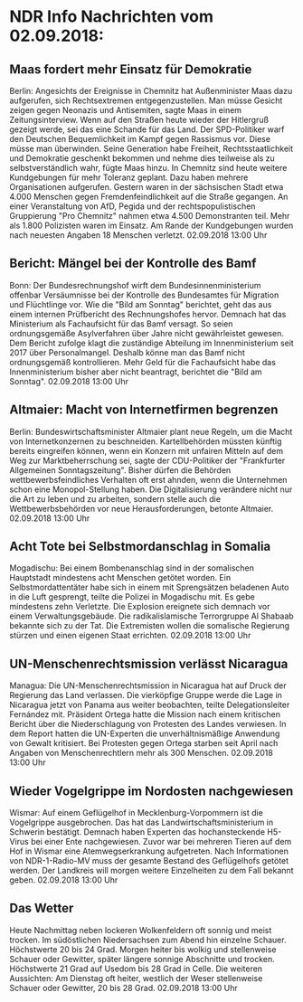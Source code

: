 # NDR Info Nachrichten vom 02.09.2018:


## Maas fordert mehr Einsatz für Demokratie
Berlin: Angesichts der Ereignisse in Chemnitz hat Außenminister Maas dazu aufgerufen, sich Rechtsextremen entgegenzustellen. Man müsse Gesicht zeigen gegen Neonazis und Antisemiten, sagte Maas in einem Zeitungsinterview. Wenn auf den Straßen heute wieder der Hitlergruß gezeigt werde, sei das eine Schande für das Land. Der SPD-Politiker warf den Deutschen Bequemlichkeit im Kampf gegen Rassismus vor. Diese müsse man überwinden. Seine Generation habe Freiheit, Rechtsstaatlichkeit und Demokratie geschenkt bekommen und nehme dies teilweise als zu selbstverständlich wahr, fügte Maas hinzu. In Chemnitz sind heute weitere Kundgebungen für mehr Toleranz geplant. Dazu haben mehrere Organisationen aufgerufen. Gestern waren in der sächsischen Stadt etwa 4.000 Menschen gegen Fremdenfeindlichkeit auf die Straße gegangen. An einer Veranstaltung von AfD, Pegida und der rechtspopulistischen Gruppierung "Pro Chemnitz" nahmen etwa 4.500 Demonstranten teil. Mehr als 1.800 Polizisten waren im Einsatz. Am Rande der Kundgebungen wurden nach neuesten Angaben 18 Menschen verletzt. 02.09.2018 13:00 Uhr 

## Bericht: Mängel bei der Kontrolle des Bamf
Bonn: Der Bundesrechnungshof wirft dem Bundesinnenministerium offenbar Versäumnisse bei der Kontrolle des Bundesamtes für Migration und Flüchtlinge vor. Wie die "Bild am Sonntag" berichtet, geht das aus einem internen Prüfbericht des Rechnungshofes hervor. Demnach hat das Ministerium als Fachaufsicht für das Bamf versagt. So seien ordnungsgemäße Asylverfahren über Jahre nicht gewährleistet gewesen. Dem Bericht zufolge klagt die zuständige Abteilung im Innenministerium seit 2017 über Personalmangel. Deshalb könne man das Bamf nicht ordnungsgemäß kontrollieren. Mehr Geld für die Fachaufsicht habe das Innenministerium bisher aber nicht beantragt, berichtet die "Bild am Sonntag". 02.09.2018 13:00 Uhr 

## Altmaier: Macht von Internetfirmen begrenzen
Berlin: Bundeswirtschaftsminister Altmaier plant neue Regeln, um die Macht von Internetkonzernen zu beschneiden. Kartellbehörden müssten künftig bereits eingreifen können, wenn ein Konzern mit unfairen Mitteln auf dem Weg zur Marktbeherrschung sei, sagte der CDU-Politiker der "Frankfurter Allgemeinen Sonntagszeitung". Bisher dürfen die Behörden wettbewerbsfeindliches Verhalten oft erst ahnden, wenn die Unternehmen schon eine Monopol-Stellung haben. Die Digitalisierung verändere nicht nur die Art zu leben und zu arbeiten, sondern stelle auch die Wettbewerbsbehörden vor neue Herausforderungen, betonte Altmaier. 02.09.2018 13:00 Uhr 

## Acht Tote bei Selbstmordanschlag in Somalia
Mogadischu: Bei einem Bombenanschlag sind in der somalischen Hauptstadt mindestens acht Menschen getötet worden. Ein Selbstmordattentäter habe sich in einem mit Sprengsätzen beladenen Auto in die Luft gesprengt, teilte die Polizei in Mogadischu mit. Es gebe mindestens zehn Verletzte. Die Explosion ereignete sich demnach vor einem Verwaltungsgebäude. Die radikalislamische Terrorgruppe Al Shabaab bekannte sich zu der Tat. Die Extremisten wollen die somalische Regierung stürzen und einen eigenen Staat errichten. 02.09.2018 13:00 Uhr 

## UN-Menschenrechtsmission verlässt Nicaragua
Managua:      Die UN-Menschenrechtsmission in Nicaragua hat auf Druck der Regierung das Land verlassen. Die vierköpfige Gruppe werde die Lage in Nicaragua jetzt von Panama aus weiter beobachten, teilte Delegationsleiter Fernández mit. Präsident Ortega hatte die Mission nach einem kritischen Bericht über die Niederschlagung von Protesten des Landes verwiesen. In dem Report hatten die UN-Experten die unverhältnismäßige Anwendung von Gewalt kritisiert. Bei Protesten gegen Ortega starben seit April nach Angaben von Menschenrechtlern mehr als 300 Menschen. 02.09.2018 13:00 Uhr 

## Wieder Vogelgrippe im Nordosten nachgewiesen
Wismar: Auf einem Geflügelhof in Mecklenburg-Vorpommern ist die Vogelgrippe ausgebrochen. Das hat das Landwirtschaftsministerium in Schwerin bestätigt. Demnach haben Experten das hochansteckende H5-Virus bei einer Ente nachgewiesen. Zuvor war bei mehreren Tieren auf dem Hof in Wismar eine Atemwegserkrankung aufgetreten. Nach Informationen von NDR-1-Radio-MV muss der gesamte Bestand des Geflügelhofs getötet werden. Der Landkreis will morgen weitere Einzelheiten zu dem Fall bekannt geben. 02.09.2018 13:00 Uhr 

## Das Wetter
Heute Nachmittag neben lockeren Wolkenfeldern oft sonnig und meist trocken. Im südöstlichen Niedersachsen zum Abend hin einzelne Schauer. Höchstwerte 20 bis 24 Grad. Morgen heiter bis wolkig und stellenweise Schauer oder Gewitter, später längere sonnige Abschnitte und trocken. Höchstwerte 21 Grad auf Usedom bis 28 Grad in Celle. Die weiteren Aussichten:
Am Dienstag oft heiter, westlich der Weser stellenweise Schauer oder Gewitter, 20 bis 28 Grad. 02.09.2018 13:00 Uhr 
